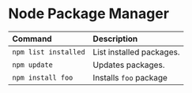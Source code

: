 # Node Package Manager #

| Command | Description |
| :---- | :---- |
| `npm list installed` | List installed packages. |
| `npm update` | Updates packages. |
| `npm install foo` | Installs `foo` package |



	
